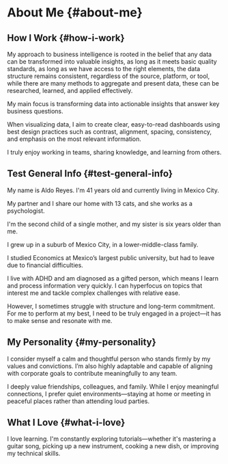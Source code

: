 # About Me {#about-me}

## How I Work {#how-i-work}

My approach to business intelligence is rooted in the belief that any data can be transformed into valuable insights, as long as it meets basic quality standards, as long as we have access to the right elements, the data structure remains consistent, regardless of the source, platform, or tool, while there are many methods to aggregate and present data, these can be researched, learned, and applied effectively.

My main focus is transforming data into actionable insights that answer key business questions.

When visualizing data, I aim to create clear, easy-to-read dashboards using best design practices such as contrast, alignment, spacing, consistency, and emphasis on the most relevant information.

I truly enjoy working in teams, sharing knowledge, and learning from others.

## Test General Info {#test-general-info}

My name is Aldo Reyes. I'm 41 years old and currently living in Mexico City.

My partner and I share our home with 13 cats, and she works as a psychologist.

I'm the second child of a single mother, and my sister is six years older than me.

I grew up in a suburb of Mexico City, in a lower-middle-class family.

I studied Economics at Mexico’s largest public university, but had to leave due to financial difficulties.

I live with ADHD and am diagnosed as a gifted person, which means I learn and process information very quickly.
I can hyperfocus on topics that interest me and tackle complex challenges with relative ease.

However, I sometimes struggle with structure and long-term commitment. For me to perform at my best, I need to be truly engaged in a project—it has to make sense and resonate with me.

## My Personality {#my-personality}

I consider myself a calm and thoughtful person who stands firmly by my values and convictions.
I’m also highly adaptable and capable of aligning with corporate goals to contribute meaningfully to any team.

I deeply value friendships, colleagues, and family. While I enjoy meaningful connections, I prefer quiet environments—staying at home or meeting in peaceful places rather than attending loud parties.

## What I Love {#what-i-love}
I love learning. I'm constantly exploring tutorials—whether it's mastering a guitar song, picking up a new instrument, cooking a new dish, or improving my technical skills.
